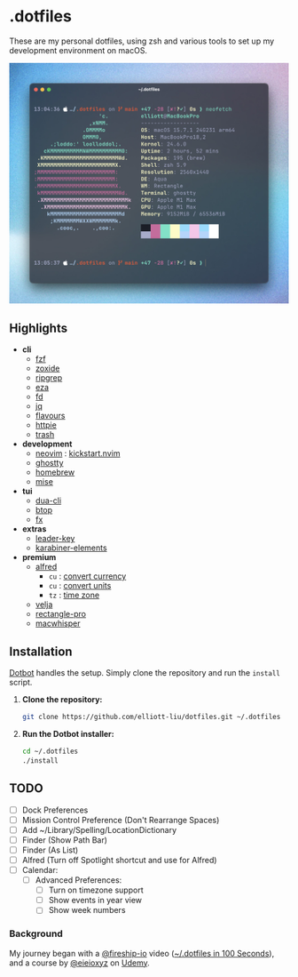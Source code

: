 # .dotfiles

These are my personal dotfiles, using zsh and various tools to set up my development environment on macOS.

![Terminal](/resources/images/ghostty.jpg)

## Highlights

- **cli**
  - [fzf](https://junegunn.github.io/fzf/)
  - [zoxide](https://github.com/ajeetdsouza/zoxide)
  - [ripgrep](https://github.com/BurntSushi/ripgrep)
  - [eza](https://eza.rocks/)
  - [fd](https://github.com/sharkdp/fd)
  - [jq](https://jqlang.org/)
  - [flavours](https://github.com/Misterio77/flavours)
  - [httpie](https://httpie.io/)
  - [trash](https://github.com/andreafrancia/trash-cli)
- **development**
  - [neovim](https://neovim.io/) : [kickstart.nvim](https://neovim.io/)
  - [ghostty](https://ghostty.org/)
  - [homebrew](https://brew.sh/)
  - [mise](https://mise.jdx.dev/)
- **tui**
  - [dua-cli](https://github.com/Byron/dua-cli)
  - [btop](https://github.com/aristocratos/btop)
  - [fx](https://fx.wtf/)
- **extras**
  - [leader-key](https://github.com/mikker/LeaderKey.app)
  - [karabiner-elements](https://karabiner-elements.pqrs.org/)
- **premium**
  - [alfred](https://www.alfredapp.com/)
    - `cu` : [convert currency](https://alfred.app/workflows/alfredapp/currency-converter/)
    - `cu` : [convert units](https://alfred.app/workflows/alfredapp/unit-converter/)
    - `tz` : [time zone](https://github.com/jaroslawhartman/TimeZones-Alfred)
  - [velja](https://sindresorhus.com/velja)
  - [rectangle-pro](https://rectangleapp.com/pro)
  - [macwhisper](https://goodsnooze.gumroad.com/l/macwhisper)

## Installation

[Dotbot](https://github.com/anishathalye/dotbot) handles the setup. Simply clone the repository and run the `install` script.

1. **Clone the repository:**

    ```bash
    git clone https://github.com/elliott-liu/dotfiles.git ~/.dotfiles
    ```

2. **Run the Dotbot installer:**

    ```bash
    cd ~/.dotfiles
    ./install
    ```

## TODO

- [ ] Dock Preferences
- [ ] Mission Control Preference (Don't Rearrange Spaces)
- [ ] Add ~/Library/Spelling/LocationDictionary
- [ ] Finder (Show Path Bar)
- [ ] Finder (As List)
- [ ] Alfred (Turn off Spotlight shortcut and use for Alfred)
- [ ] Calendar:
  - [ ] Advanced Preferences:
    - [ ] Turn on timezone support
    - [ ] Show events in year view
    - [ ] Show week numbers

### Background

My journey began with a [@fireship-io](https://github.com/fireship-io) video ([~/.dotfiles in 100 Seconds](https://youtu.be/r_MpUP6aKiQ)), and a course by [@eieioxyz](https://github.com/eieioxyz) on [Udemy](https://www.udemy.com/share/1043Ta3@hjXwP3uCJlmKqwco8k_3tBHNY9Sue8EcuuWg63c0ROr8UpThvqBfxhlE4IT4CTK_/).
